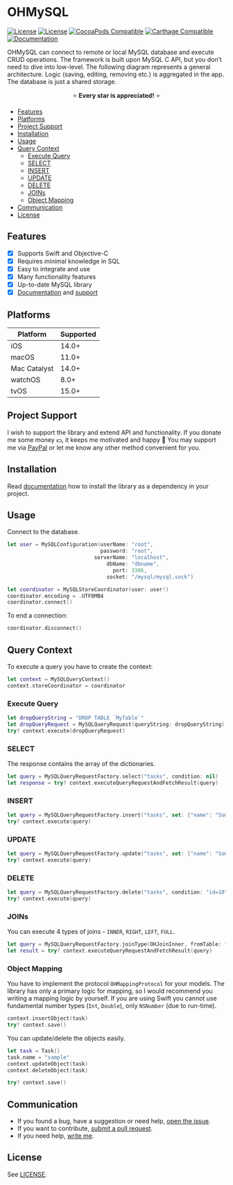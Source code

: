 # OHMySQL

[![License][platform-image]][platform-url]
[![License][license-image]][license-url]
[![CocoaPods Compatible][cocoapods-image]][cocoapods-url]
[![Carthage Compatible][carthage-image]][carthage-url]
[![Documentation][docs-image]][docs-url]

OHMySQL can connect to remote or local MySQL database and execute CRUD operations. The framework is built upon MySQL C API, but you don’t need to dive into low-level. The following diagram represents a general architecture. Logic (saving, editing, removing etc.) is aggregated in the app. The database is just a shared storage.

<p align="center" >⭐️ <b>Every star is appreciated!</b> ⭐️</p>


<!-- @import "[TOC]" {cmd="toc" depthFrom=2 depthTo=6 orderedList=false} -->

<!-- code_chunk_output -->

- [Features](#-features)
- [Platforms](#-platforms)
- [Project Support](#-project-support)
- [Installation](#-installation)
- [Usage](#-usage)
- [Query Context](#-query-context)
  - [Execute Query](#-execute-query)
  - [SELECT](#-select-)
  - [INSERT](#-insert)
  - [UPDATE](#-update)
  - [DELETE](#-delete)
  - [JOINs](#-joins)
  - [Object Mapping](#-object-mapping)
- [Communication](#-communication)
- [License](#-license-)

<!-- /code_chunk_output -->

## Features

- [x] Supports Swift and Objective-C 
- [x] Requires minimal knowledge in SQL
- [x] Easy to integrate and use
- [x] Many functionality features
- [x] Up-to-date MySQL library
- [x] [Documentation](https://oleghnidets.github.io/OHMySQL/documentation/ohmysql/) and [support](https://github.com/oleghnidets/OHMySQL/issues?q=is%3Aissue+is%3Aclosed)

## Platforms

| Platform    | Supported  | 
| ----------- | ---------  | 
| iOS         | 14.0+      | 
| macOS       | 11.0+      | 
| Mac Catalyst| 14.0+      | 
| watchOS     | 8.0+       | 
| tvOS        | 15.0+      |

## Project Support

I wish to support the library and extend API and functionality. If you donate me some money 💵, it keeps me motivated and happy 🙂 You may support me via [PayPal](
https://www.paypal.com/cgi-bin/webscr?cmd=_s-xclick&hosted_button_id=YCAKYM4XCT2DG&source=url ) or let me know any other method convenient for you.

## Installation

Read [documentation](https://oleghnidets.github.io/OHMySQL/documentation/ohmysql/installation) how to install the library as a dependency in your project.

## Usage

Connect to the database.

```swift
let user = MySQLConfiguration(userName: "root", 
                              password: "root", 
                            serverName: "localhost", 
                                dbName: "dbname", 
                                  port: 3306, 
                                socket: "/mysql/mysql.sock")

let coordinator = MySQLStoreCoordinator(user: user!)
coordinator.encoding = .UTF8MB4
coordinator.connect()
```
To end a connection:
```swift
coordinator.disconnect()
```

## Query Context

To execute a query you have to create the context:
```swift
let context = MySQLQueryContext()
context.storeCoordinator = coordinator
```

### Execute Query

```swift
let dropQueryString = "DROP TABLE `MyTable`"
let dropQueryRequest = MySQLQueryRequest(queryString: dropQueryString)
try? context.execute(dropQueryRequest)
```

### SELECT 

The response contains the array of the dictionaries.

```swift
let query = MySQLQueryRequestFactory.select("tasks", condition: nil)
let response = try? context.executeQueryRequestAndFetchResult(query)
```

### INSERT

```swift
let query = MySQLQueryRequestFactory.insert("tasks", set: ["name": "Something", "desctiption": "new task"])
try? context.execute(query)
```

### UPDATE

```swift
let query = MySQLQueryRequestFactory.update("tasks", set: ["name": "Something"], condition: "id=7")
try? context.execute(query)
```

### DELETE

```swift
let query = MySQLQueryRequestFactory.delete("tasks", condition: "id=10")
try? context.execute(query)
```

### JOINs

You can execute 4 types of joins - `INNER`, `RIGHT`, `LEFT`, `FULL`.

```swift
let query = MySQLQueryRequestFactory.joinType(OHJoinInner, fromTable: "tasks", columnNames: ["id", "name", "description"], joinOn: ["subtasks": "tasks.id=subtasks.parentId"])
let result = try? context.executeQueryRequestAndFetchResult(query)
```

### Object Mapping

You have to implement the protocol `OHMappingProtocol` for your models. 
The library has only a primary logic for mapping, so I would recommend you writing a mapping logic by yourself. If you are using Swift you cannot use fundamental number types (`Int`, `Double`), only `NSNumber` (due to run-time). 

```swift
context.insertObject(task)
try? context.save()
```

You can update/delete the objects easily.

```swift
let task = Task()
task.name = "sample"
context.updateObject(task)
context.deleteObject(task)

try? context.save()
```

## Communication

- If you found a bug, have a suggestion or need help, [open the issue](https://github.com/oleghnidets/OHMySQL/issues/new).
- If you want to contribute, [submit a pull request](https://github.com/oleghnidets/OHMySQL/pulls).
- If you need help, [write me](oleg.oleksan@gmail.com).

## License 

See [LICENSE](LICENSE).

[platform-image]: https://img.shields.io/badge/platforms-ios%20|%20macOS%20|%20catalyst%20-orange.svg
[platform-url]: https://oleghnidets.github.io/OHMySQL/documentation/ohmysql
[license-image]: https://img.shields.io/badge/License-MIT-green.svg
[license-url]: LICENSE
[cocoapods-image]: https://img.shields.io/cocoapods/v/OHMySQL.svg?style=flat-square
[cocoapods-url]: OHMySQL.podspec
[carthage-image]: https://img.shields.io/badge/carthage-compatible-blue.svg
[carthage-url]: https://github.com/Carthage/Carthage
[docs-image]: https://img.shields.io/badge/documentation-DocC-lightgrey.svg
[docs-url]: https://oleghnidets.github.io/OHMySQL/documentation/ohmysql